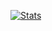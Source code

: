 [![Stats](https://github-readme-stats.vercel.app/api?username=Skyblueballykid)](https://github.com/anuraghazra/github-readme-stats)
